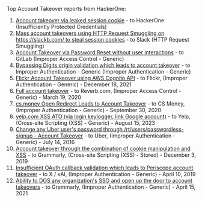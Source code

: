 Top Account Takeover reports from HackerOne:

1. [Account takeover via leaked session cookie](https://hackerone.com/reports/745324) - to HackerOne (Insufficiently Protected Credentials) 
2. [Mass account takeovers using HTTP Request Smuggling on https://slackb.com/ to steal session cookies](https://hackerone.com/reports/737140) - to Slack (HTTP Request Smuggling)
3. [Account Takeover via Password Reset without user interactions](https://hackerone.com/reports/2293343) - to GitLab (Improper Access Control - Generic)
4. [Bypassing Digits origin validation which leads to account takeover](https://hackerone.com/reports/129873) - to Improper Authentication - Generic (Improper Authentication - Generic)
5. [Flickr Account Takeover using AWS Cognito API](https://hackerone.com/reports/1342088) - to Flickr, (Improper Authentication - Generic) - December 18, 2021
6. [Full account takeover](https://hackerone.com/reports/314808) - to Reverb.com, (Improper Access Control - Generic) - March 19, 2020
7. [cs.money Open Redirect Leads to Account Takeover](https://hackerone.com/reports/905607) - to CS Money, (Improper Authentication - Generic) - September 30, 2020
8. [yelp.com XSS ATO (via login keylogger, link Google account)](https://hackerone.com/reports/2010530) - to Yelp, (Cross-site Scripting (XSS) - Generic) - August 15, 2023
9. [Change any Uber user's password through /rt/users/passwordless-signup - Account Takeover](https://hackerone.com/reports/143717) - to Uber, (Improper Authentication - Generic) - July 14, 2016
10. [Account takeover through the combination of cookie manipulation and XSS](https://hackerone.com/reports/534450) -  to Grammarly, (Cross-site Scripting (XSS) - Stored) - December 3, 2019
11. [Insufficient OAuth callback validation which leads to Periscope account takeover](https://hackerone.com/reports/110293) - to X / xAI, (Improper Authentication - Generic) - April 10, 2019
12. [Ability to DOS any organization's SSO and open up the door to account takeovers](https://hackerone.com/reports/976603) - to Grammarly, (Improper Authentication - Generic) - April 15, 2021

